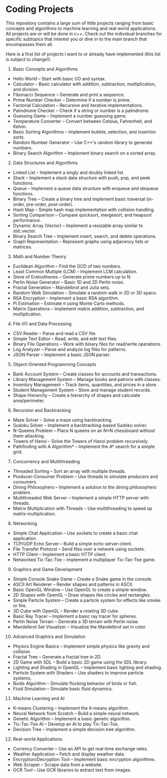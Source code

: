 # Coding Projects
This repository contains a large sum of little projects ranging from basic concepts and algorithms to machine learning and real world applications.
All projects are or will be done in c++.
Check out the individual branches for specific subtopics that interest you or dive in to the main branch that encompasses them all.

Here is a first list of projects i want to or already have implemented (this list is subject to change!).
1. Basic Concepts and Algorithms
- Hello World – Start with basic I/O and syntax.
- Calculator – Basic calculator with addition, subtraction, multiplication, and division.
- Fibonacci Sequence – Generate and print a sequence.
- Prime Number Checker – Determine if a number is prime.
- Factorial Calculation – Recursive and iterative implementations.
- Palindrome Checker – Check if a string or number is a palindrome.
- Guessing Game – Implement a number guessing game.
- Temperature Converter – Convert between Celsius, Fahrenheit, and Kelvin.
- Basic Sorting Algorithms – Implement bubble, selection, and insertion sorts.
- Random Number Generator – Use C++'s random library to generate numbers.
- Binary Search Algorithm – Implement binary search on a sorted array.
2. Data Structures and Algorithms
- Linked List – Implement a singly and doubly linked list.
- Stack – Implement a stack data structure with push, pop, and peek functions.
- Queue – Implement a queue data structure with enqueue and dequeue functions.
- Binary Tree – Create a binary tree and implement basic traversal (in-order, pre-order, post-order).
- Hash Map – Simple hash map implementation with collision handling.
- Sorting Comparison – Compare quicksort, mergesort, and heapsort performance.
- Dynamic Array (Vector) – Implement a resizable array similar to std::vector.
- Binary Search Tree – Implement insert, search, and delete operations.
- Graph Representation – Represent graphs using adjacency lists or matrices.
3. Math and Number Theory
- Euclidean Algorithm – Find the GCD of two numbers.
- Least Common Multiple (LCM) – Implement LCM calculation.
- Sieve of Eratosthenes – Generate prime numbers up to N.
- Perlin Noise Generator – Basic 1D and 2D Perlin noise.
- Fractal Generation – Mandelbrot and Julia sets.
- Random Walk Simulation – Simulate a random walk in 2D or 3D space.
- RSA Encryption – Implement a basic RSA algorithm.
- Pi Estimation – Estimate π using Monte Carlo methods.
- Matrix Operations – Implement matrix addition, subtraction, and multiplication.
4. File I/O and Data Processing
- CSV Reader – Parse and read a CSV file.
- Simple Text Editor – Read, write, and edit text files.
- Binary File Operations – Work with binary files for read/write operations.
- Log Analyzer – Parse and analyze log files for patterns.
- JSON Parser – Implement a basic JSON parser.
5. Object-Oriented Programming Concepts
- Bank Account System – Create classes for accounts and transactions.
- Library Management System – Manage books and patrons with classes.
- Inventory Management – Track items, quantities, and prices in a store.
- Student Management System – Store and manage student records.
- Shape Hierarchy – Create a hierarchy of shapes and calculate area/perimeter.
6. Recursion and Backtracking
- Maze Solver – Solve a maze using backtracking.
- Sudoku Solver – Implement a backtracking-based Sudoku solver.
- N-Queens Problem – Place N queens on an N×N chessboard without them attacking.
- Towers of Hanoi – Solve the Towers of Hanoi problem recursively.
- Pathfinding with A Algorithm* – Implement the A* search for a simple grid.
7. Concurrency and Multithreading
- Threaded Sorting – Sort an array with multiple threads.
- Producer-Consumer Problem – Use threads to simulate producers and consumers.
- Dining Philosophers – Implement a solution to the dining philosophers problem.
- Multithreaded Web Server – Implement a simple HTTP server with threads.
- Matrix Multiplication with Threads – Use multithreading to speed up matrix multiplication.
8. Networking
- Simple Chat Application – Use sockets to create a basic chat application.
- TCP/UDP Echo Server – Build a simple echo server-client.
- File Transfer Protocol – Send files over a network using sockets.
- HTTP Client – Implement a basic HTTP client.
- Networked Tic-Tac-Toe – Implement a multiplayer Tic-Tac-Toe game.
9. Graphics and Game Development
- Simple Console Snake Game – Create a Snake game in the console.
- ASCII Art Renderer – Render shapes and patterns in ASCII.
- Basic OpenGL Window – Use OpenGL to create a simple window.
- 2D Shapes with OpenGL – Draw shapes like circles and rectangles.
- Simple Particle System – Create a particle system for effects like smoke or fire.
- 3D Cube with OpenGL – Render a rotating 3D cube.
- Basic Ray Tracer – Implement a basic ray tracer for spheres.
- Perlin Noise Terrain – Generate a 3D terrain with Perlin noise.
- Mandelbrot Set Visualizer – Visualize the Mandelbrot set in color.
10. Advanced Graphics and Simulation
- Physics Engine Basics – Implement simple physics like gravity and collision.
- Fractal Tree – Generate a fractal tree in 2D.
- 2D Game with SDL – Build a basic 2D game using the SDL library.
- Lighting and Shading in OpenGL – Implement basic lighting and shading.
- Particle System with Shaders – Use shaders to improve particle systems.
- Boids Algorithm – Simulate flocking behavior of birds or fish.
- Fluid Simulation – Simulate basic fluid dynamics.
11. Machine Learning and AI
- K-means Clustering – Implement the K-means algorithm.
- Neural Network from Scratch – Build a simple neural network.
- Genetic Algorithm – Implement a basic genetic algorithm.
- Tic-Tac-Toe AI – Develop an AI to play Tic-Tac-Toe.
- Decision Tree – Implement a simple decision tree algorithm.
12. Real-world Applications
- Currency Converter – Use an API to get real-time exchange rates.
- Weather Application – Fetch and display weather data.
- Encryption/Decryption Tool – Implement basic encryption algorithms.
- Web Scraper – Scrape data from a website.
- OCR Tool – Use OCR libraries to extract text from images.
